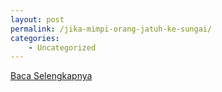 ```yaml
---
layout: post
permalink: /jika-mimpi-orang-jatuh-ke-sungai/
categories:
    - Uncategorized
---
```


[Baca Selengkapnya](/04)